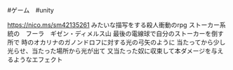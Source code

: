  #ゲーム　#unity

https://nico.ms/sm42135261 
みたいな描写をする殺人衝動のrpg 
ストーカー系統の　フーラ　ギゼン・ディメルス山
最後の電線球で自分のストーカーを倒す所で
時のオカリナのガノンドロフに対する光の弓矢のように
当たってから少し光らせ、当たった場所から光が出て
又当たった奴に収束して本ダメージを与えるようなエフェクト